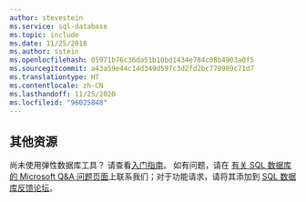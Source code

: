 ```yaml
---
author: stevestein
ms.service: sql-database
ms.topic: include
ms.date: 11/25/2018
ms.author: sstein
ms.openlocfilehash: 05971b76c36da51b10bd1434e784c08b4903a0f5
ms.sourcegitcommit: a43a59e44c14d349d597c3d2fd2bc779989c71d7
ms.translationtype: HT
ms.contentlocale: zh-CN
ms.lasthandoff: 11/25/2020
ms.locfileid: "96025848"
---
```

## <a name="additional-resources"></a>其他资源
尚未使用弹性数据库工具？ 请查看[入门指南](../articles/azure-sql/database/elastic-scale-get-started.md)。  如有问题，请在 [有关 SQL 数据库的 Microsoft Q&A 问题页面](/answers/topics/azure-sql-database.html)上联系我们；对于功能请求，请将其添加到 [SQL 数据库反馈论坛](https://feedback.azure.com/forums/217321-sql-database/)。